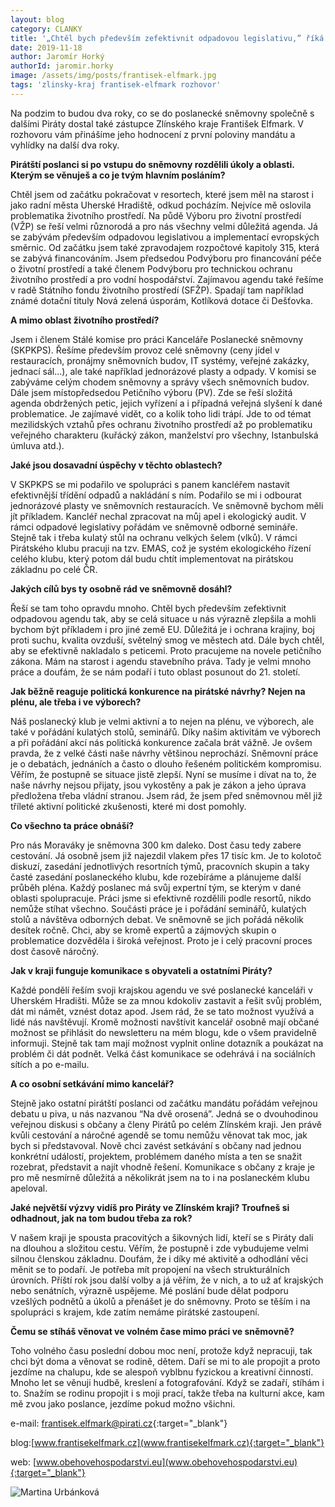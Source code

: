 ```yaml
---
layout: blog
category: CLANKY
title: '„Chtěl bych především zefektivnit odpadovou legislativu,” říká pirátský poslanec František Elfmark'
date: 2019-11-18
author: Jaromír Horký
authorId: jaromir.horky
image: /assets/img/posts/frantisek-elfmark.jpg   
tags: 'zlinsky-kraj frantisek-elfmark rozhovor'
---
```


Na podzim to budou dva roky, co se do poslanecké sněmovny společně s dalšími Piráty dostal také zástupce Zlínského kraje František Elfmark. V rozhovoru vám přinášíme jeho hodnocení z první poloviny mandátu a vyhlídky na další dva roky.

**Pirátští poslanci si po vstupu do sněmovny rozdělili úkoly a oblasti. Kterým se věnuješ a co je tvým hlavním posláním?**

Chtěl jsem od začátku pokračovat v resortech, které jsem měl na starost i jako radní města Uherské Hradiště, odkud pocházím. Nejvíce mě oslovila problematika životního prostředí. Na půdě Výboru pro životní prostředí (VŽP) se řeší velmi různorodá a pro nás všechny velmi důležitá agenda. Já se zabývám především odpadovou legislativou a implementací evropských směrnic. Od začátku jsem také zpravodajem rozpočtové kapitoly 315, která se zabývá financováním. Jsem předsedou Podvýboru pro financování péče o životní prostředí a také členem Podvýboru pro technickou ochranu životního prostředí a pro vodní hospodářství. Zajímavou agendu také řešíme v radě Státního fondu životního prostředí (SFŽP). Spadají tam například známé dotační tituly Nová zelená úsporám, Kotlíková dotace či Dešťovka.

**A mimo oblast životního prostředí?**

Jsem i členem Stálé komise pro práci Kanceláře Poslanecké sněmovny (SKPKPS). Řešíme především provoz celé sněmovny (ceny jídel v restauracích, pronájmy sněmovních budov, IT systémy, veřejné zakázky, jednací sál...), ale také například jednorázové plasty a odpady. V komisi se zabýváme celým chodem sněmovny a správy všech sněmovních budov. Dále jsem místopředsedou Petičního výboru (PV). Zde se řeší složitá agenda obdržených petic, jejich vyřízení a i případná veřejná slyšení k dané problematice. Je zajímavé vidět, co a kolik toho lidi trápí. Jde to od témat mezilidských vztahů přes ochranu životního prostředí až po problematiku veřejného charakteru (kuřácký zákon, manželství pro všechny, Istanbulská úmluva atd.).

**Jaké jsou dosavadní úspěchy v těchto oblastech?**

V SKPKPS se mi podařilo ve spolupráci s panem kancléřem nastavit efektivnější třídění odpadů a nakládání s ním. Podařilo se mi i odbourat jednorázové plasty ve sněmovních restauracích. Ve sněmovně bychom měli jít příkladem. Kancléř nechal zpracovat na můj apel i ekologický audit. V rámci odpadové legislativy pořádám ve sněmovně odborné semináře. Stejně tak i třeba kulatý stůl na ochranu velkých šelem (vlků). V rámci Pirátského klubu pracuji na tzv. EMAS, což je systém ekologického řízení celého klubu, který potom dál budu chtít implementovat na pirátskou základnu po celé ČR.

**Jakých cílů bys ty osobně rád ve sněmovně dosáhl?**

Řeší se tam toho opravdu mnoho. Chtěl bych především zefektivnit odpadovou agendu tak, aby se celá situace u nás výrazně zlepšila a mohli bychom být příkladem i pro jiné země EU. Důležitá je i ochrana krajiny, boj proti suchu, kvalita ovzduší, světelný smog ve městech atd. Dále bych chtěl, aby se efektivně nakladalo s peticemi. Proto pracujeme na novele petičního zákona. Mám na starost i agendu stavebního práva. Tady je velmi mnoho práce a doufám, že se nám podaří i tuto oblast posunout do 21. století.

**Jak běžně reaguje politická konkurence na pirátské návrhy? Nejen na plénu, ale třeba i ve výborech?**

Náš poslanecký klub je velmi aktivní a to nejen na plénu, ve výborech, ale také v pořádání kulatých stolů, seminářů. Díky našim aktivitám ve výborech a při pořádání akcí nás politická konkurence začala brát vážně. Je ovšem pravda, že z velké části naše návrhy většinou neprochází. Sněmovní práce je o debatách, jednáních a často o dlouho řešeném politickém kompromisu. Věřím, že postupně se situace jistě zlepší. Nyní se musíme i dívat na to, že naše návrhy nejsou přijaty, jsou vykostěny a pak je zákon a jeho úprava předložena třeba vládní stranou. Jsem rád, že jsem před sněmovnou měl již tříleté aktivní politické zkušenosti, které mi dost pomohly.

**Co všechno ta práce obnáší?**

Pro nás Moraváky je sněmovna 300 km daleko. Dost času tedy zabere cestování. Já osobně jsem již najezdil vlakem přes 17 tisíc km. Je to kolotoč diskuzí, zasedání jednotlivých resortních týmů, pracovních skupin a taky časté zasedání poslaneckého klubu, kde rozebíráme a plánujeme další průběh pléna. Každý poslanec má svůj expertní tým, se kterým v dané oblasti spolupracuje. Práci jsme si efektivně rozdělili podle resortů, nikdo nemůže stíhat všechno. Součásti práce je i pořádání seminářů, kulatých stolů a návštěva odborných debat. Ve sněmovně se jich pořádá několik desítek ročně. Chci, aby se kromě expertů a zájmových skupin o problematice dozvěděla i široká veřejnost. Proto je i celý pracovní proces dost časově náročný.

**Jak v kraji funguje komunikace s obyvateli a ostatními Piráty?**

Každé pondělí řeším svoji krajskou agendu ve své poslanecké kanceláři v Uherském Hradišti. Může se za mnou kdokoliv zastavit a řešit svůj problém, dát mi námět, vznést dotaz apod. Jsem rád, že se tato možnost využívá a lidé nás navštěvují. Kromě možnosti navštívit kancelář osobně mají občané možnost se přihlásit do newsletteru na mém blogu, kde o všem pravidelně informuji. Stejně tak tam mají možnost vyplnit online dotazník a poukázat na problém či dát podnět. Velká část komunikace se odehrává i na sociálních sítích a po e-mailu.

**A co osobní setkávání mimo kancelář?**

Stejně jako ostatní pirátští poslanci od začátku mandátu pořádám veřejnou debatu u piva, u nás nazvanou “Na dvě orosená”. Jedná se o dvouhodinou veřejnou diskusi s občany a členy Pirátů po celém Zlínském kraji. Jen právě kvůli cestování a náročné agendě se tomu nemůžu věnovat tak moc, jak bych si představoval. Nově chci zavést setkávání s občany nad jednou konkrétní událostí, projektem, problémem daného místa a ten se snažit rozebrat, představit a najít vhodně řešení. Komunikace s občany z kraje je pro mě nesmírně důležitá a několikrát jsem na to i na poslaneckém klubu apeloval.



**Jaké největší výzvy vidíš pro Piráty ve Zlínském kraji? Troufneš si odhadnout, jak na tom budou třeba za rok?**

V našem kraji je spousta pracovitých a šikovných lidí, kteří se s Piráty dali na dlouhou a složitou cestu. Věřím, že postupně i zde vybudujeme velmi silnou členskou základnu. Doufám, že i díky mé aktivitě a odhodlání věci měnit se to podaří. Je potřeba mít propojení na všech strukturálních úrovních. Příští rok jsou další volby a já věřím, že v nich, a to už ať krajských nebo senátních, výrazně uspějeme. Mé poslání bude dělat podporu vzešlých podnětů a úkolů a přenášet je do sněmovny. Proto se těším i na spolupráci s krajem, kde zatím nemáme pirátské zastoupení. 

**Čemu se stíháš věnovat ve volném čase mimo práci ve sněmovně?**

Toho volného času poslední dobou moc není, protože když nepracuji, tak chci být doma a věnovat se rodině, dětem. Daří se mi to ale propojit a proto jezdíme na chalupu, kde se alespoň vyblbnu fyzickou a kreativní činností. Mnoho let se věnuji hudbě, kreslení a fotografování. Když se zadaří, stíhám i to. Snažím se rodinu propojit i s moji prací, takže třeba na kulturní akce, kam mě zvou jako poslance, jezdíme pokud možno všichni.

e-mail: [frantisek.elfmark@pirati.cz](frantisek.elfmark@pirati.cz){:target="_blank"}

blog:[www.frantisekelfmark.cz](www.frantisekelfmark.cz){:target="_blank"}

web: [www.obehovehospodarstvi.eu](www.obehovehospodarstvi.eu){:target="_blank"}


![Martina Urbánková](https://zlinsky.pirati.cz/assets/img/posts/martina2.png)
